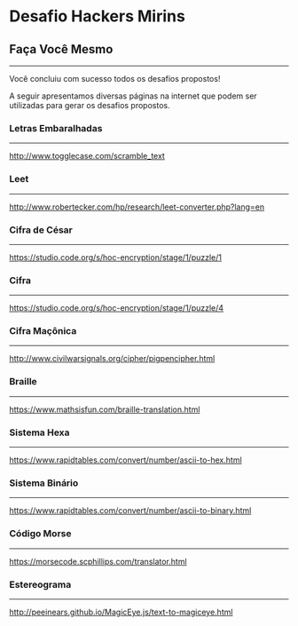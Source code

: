 # Desafio Hackers Mirins

## Faça Você Mesmo
----
Você concluiu com sucesso todos os desafios propostos!

A seguir apresentamos diversas páginas na internet que podem ser utilizadas para gerar os desafios propostos.

### Letras Embaralhadas
----
http://www.togglecase.com/scramble_text


### Leet
----
http://www.robertecker.com/hp/research/leet-converter.php?lang=en


### Cifra de César
----
https://studio.code.org/s/hoc-encryption/stage/1/puzzle/1


### Cifra
----
https://studio.code.org/s/hoc-encryption/stage/1/puzzle/4


### Cifra Maçônica
----
http://www.civilwarsignals.org/cipher/pigpencipher.html


### Braille
----
https://www.mathsisfun.com/braille-translation.html


### Sistema Hexa
----
https://www.rapidtables.com/convert/number/ascii-to-hex.html


### Sistema Binário
----
https://www.rapidtables.com/convert/number/ascii-to-binary.html


### Código Morse
----
https://morsecode.scphillips.com/translator.html


### Estereograma
----
http://peeinears.github.io/MagicEye.js/text-to-magiceye.html

